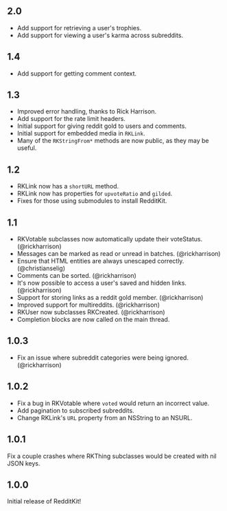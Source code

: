 ## 2.0

* Add support for retrieving a user's trophies.
* Add support for viewing a user's karma across subreddits.

## 1.4

* Add support for getting comment context.

## 1.3

* Improved error handling, thanks to Rick Harrison.
* Add support for the rate limit headers.
* Initial support for giving reddit gold to users and comments.
* Initial support for embedded media in `RKLink`.
* Many of the `RKStringFrom*` methods are now public, as they may be useful.

## 1.2

* RKLink now has a `shortURL` method.
* RKLink now has properties for `upvoteRatio` and `gilded`.
* Fixes for those using submodules to install RedditKit.

## 1.1

* RKVotable subclasses now automatically update their voteStatus. (@rickharrison)
* Messages can be marked as read or unread in batches. (@rickharrison)
* Ensure that HTML entities are always unescaped correctly. (@christianselig)
* Comments can be sorted. (@rickharrison)
* It's now possible to access a user's saved and hidden links. (@rickharrison)
* Support for storing links as a reddit gold member. (@rickharrison)
* Improved support for multireddits. (@rickharrison)
* RKUser now subclasses RKCreated. (@rickharrison)
* Completion blocks are now called on the main thread.

## 1.0.3

* Fix an issue where subreddit categories were being ignored. (@rickharrison)

## 1.0.2

* Fix a bug in RKVotable where `voted` would return an incorrect value.
* Add pagination to subscribed subreddits.
* Change RKLink's `URL` property from an NSString to an NSURL.

## 1.0.1

Fix a couple crashes where RKThing subclasses would be created with nil JSON keys.

## 1.0.0

Initial release of RedditKit!
